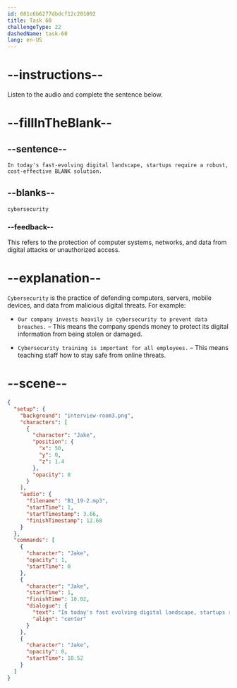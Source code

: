 ```yaml
---
id: 681c6b6277dbdcf12c201092
title: Task 60
challengeType: 22
dashedName: task-60
lang: en-US
---
```


<!-- (Audio) Jake: In today's fast-evolving digital landscape, startups require a robust, cost-effective cybersecurity solution. -->

# --instructions--

Listen to the audio and complete the sentence below.

# --fillInTheBlank--

## --sentence--

`In today's fast-evolving digital landscape, startups require a robust, cost-effective BLANK solution.`

## --blanks--

`cybersecurity`

### --feedback--

This refers to the protection of computer systems, networks, and data from digital attacks or unauthorized access.

# --explanation--

`Cybersecurity` is the practice of defending computers, servers, mobile devices, and data from malicious digital threats. For example:

- `Our company invests heavily in cybersecurity to prevent data breaches.` – This means the company spends money to protect its digital information from being stolen or damaged.

- `Cybersecurity training is important for all employees.` – This means teaching staff how to stay safe from online threats.

# --scene--

```json
{
  "setup": {
    "background": "interview-room3.png",
    "characters": [
      {
        "character": "Jake",
        "position": {
          "x": 50,
          "y": 0,
          "z": 1.4
        },
        "opacity": 0
      }
    ],
    "audio": {
      "filename": "B1_19-2.mp3",
      "startTime": 1,
      "startTimestamp": 3.66,
      "finishTimestamp": 12.68
    }
  },
  "commands": [
    {
      "character": "Jake",
      "opacity": 1,
      "startTime": 0
    },
    {
      "character": "Jake",
      "startTime": 1,
      "finishTime": 10.02,
      "dialogue": {
        "text": "In today's fast evolving digital landscape, startups require a robust, cost-effective cybersecurity solution.",
        "align": "center"
      }
    },
    {
      "character": "Jake",
      "opacity": 0,
      "startTime": 10.52
    }
  ]
}
```
